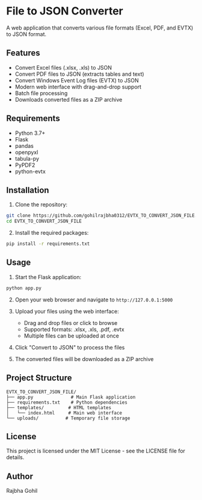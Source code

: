 # File to JSON Converter

A web application that converts various file formats (Excel, PDF, and EVTX) to JSON format.

## Features

- Convert Excel files (.xlsx, .xls) to JSON
- Convert PDF files to JSON (extracts tables and text)
- Convert Windows Event Log files (EVTX) to JSON
- Modern web interface with drag-and-drop support
- Batch file processing
- Downloads converted files as a ZIP archive

## Requirements

- Python 3.7+
- Flask
- pandas
- openpyxl
- tabula-py
- PyPDF2
- python-evtx

## Installation

1. Clone the repository:
```bash
git clone https://github.com/gohilrajbha0312/EVTX_TO_CONVERT_JSON_FILE.git
cd EVTX_TO_CONVERT_JSON_FILE
```

2. Install the required packages:
```bash
pip install -r requirements.txt
```

## Usage

1. Start the Flask application:
```bash
python app.py
```

2. Open your web browser and navigate to `http://127.0.0.1:5000`

3. Upload your files using the web interface:
   - Drag and drop files or click to browse
   - Supported formats: .xlsx, .xls, .pdf, .evtx
   - Multiple files can be uploaded at once

4. Click "Convert to JSON" to process the files

5. The converted files will be downloaded as a ZIP archive

## Project Structure

```
EVTX_TO_CONVERT_JSON_FILE/
├── app.py              # Main Flask application
├── requirements.txt    # Python dependencies
├── templates/         # HTML templates
│   └── index.html     # Main web interface
└── uploads/          # Temporary file storage
```

## License

This project is licensed under the MIT License - see the LICENSE file for details.

## Author

Rajbha Gohil 